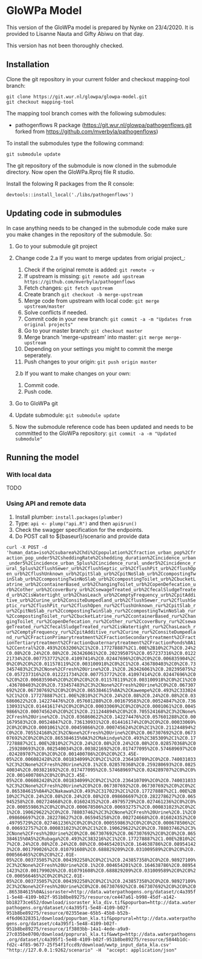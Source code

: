 # GloWPa Model

This version of the GloWPa model is prepared by Nynke on 23/4/2020. It is provided to Lisanne Nauta and Gifty Abiwu on that day.

This version has not been thoroughly checked.

## Installation

Clone the git repository in your current folder and checkout mapping-tool branch:

`git clone https://git.wur.nl/glowpa/glowpa-model.git`  
`git checkout mapping-tool`

The mapping tool branch comes with the following submodules:
* pathogenflows R package (https://git.wur.nl/glowpa/pathogenflows.git forked from https://github.com/mverbyla/pathogenflows)

To install the submodules type the following command:

`git submodule update`

The git repository of the submodule is now cloned in the submodule directory. Now open the GloWPa.Rproj file R studio.

Install the folowing R packages from the R console:

`devtools::install_local('./libs/pathogenflows')`

##  Updating code in submodules
In case anything needs to be changed in the submodule code make sure you make changes in the repository of the submodule. So:


1. Go to your submodule git project
2. Change code
2.a  If you want to merge updates from origial project_:
    1. Check if the original remote is added: `git remote -v`
    2. If upstream is missing: `git remote add upstream https://github.com/mverbyla/pathogenflows`
    3. Fetch changes: `git fetch upstream`
    4. Create branch `git checkout -b merge-upstream`
    5. Merge code from upstream with local code: `git merge upstream/master`
    6. Solve conflicts if needed.
    7. Commit code in your new branch: `git commit -a -m "Updates from original projects"`
    8. Go to your master branch: `git checkout master`
    9. Merge branch 'merge-upstream' into master: `git merge merge-upstream`
    10. Depending on your settings you might to commit the merge seperately.
    11. Push changes to your origin: `git push origin master`

    2.b  If you want to make changes on your own:
    1. Commit code.
    2. Push code.
3. Go to GloWPa git 
4. Update submodule: `git submodule update`
5. Now the submodule reference code has been updated and needs to be committed to the GloWPa repository: `git commit -a -m "Updated submodule"`

## Running the model

### With local data
TODO
### Using API and remote data

1. Install plumber: `install.packages(plumber)`
2. Type: `api <- plump("api.R")` and then `api$run()`
3. Check the swagger specification for the endpoints.
4. Do POST call to ${baseurl}/scenario and provide data

`curl -X POST -d 'human_data=iso%2Csubarea%2Chdi%2Cpopulation%2Cfraction_urban_pop%2Cfraction_pop_under5%2CsheddingRate%2Cshedding_duration%2Cincidence_urban_under5%2Cincidence_urban_5plus%2Cincidence_rural_under5%2Cincidence_rural_5plus%2CflushSewer_urb%2CflushSeptic_urb%2CflushPit_urb%2CflushOpen_urb%2CflushUnknown_urb%2CpitSlab_urb%2CpitNoSlab_urb%2CcompostingTwinSlab_urb%2CcompostingTwinNoSlab_urb%2CcompostingToilet_urb%2CbucketLatrine_urb%2CcontainerBased_urb%2ChangingToilet_urb%2CopenDefecation_urb%2Cother_urb%2CcoverBury_urb%2CsewageTreated_urb%2CfecalSludgeTreated_urb%2CisWatertight_urb%2ChasLeach_urb%2CemptyFrequency_urb%2CpitAdditive_urb%2Curine_urb%2ConsiteDumpedland_urb%2CflushSewer_rur%2CflushSeptic_rur%2CflushPit_rur%2CflushOpen_rur%2CflushUnknown_rur%2CpitSlab_rur%2CpitNoSlab_rur%2CcompostingTwinSlab_rur%2CcompostingTwinNoSlab_rur%2CcompostingToilet_rur%2CbucketLatrine_rur%2CcontainerBased_rur%2ChangingToilet_rur%2CopenDefecation_rur%2Cother_rur%2CcoverBury_rur%2CsewageTreated_rur%2CfecalSludgeTreated_rur%2CisWatertight_rur%2ChasLeach_rur%2CemptyFrequency_rur%2CpitAdditive_rur%2Curine_rur%2ConsiteDumpedland_rur%2CFractionPrimarytreatment%2CFractionSecondarytreatment%2CFractionTertiarytreatment%2CFractionQuaternarytreatment%2CFractionPonds%0A1%2CCentral%2C0.493%2C63206%2C1%2C0.177278887%2C1.00E%2B10%2C7%2C0.24%2C0.08%2C0.24%2C0.08%2C0.263426061%2C0.202395075%2C0.057237316%2C0.012221734%2C0.007753772%2C0.41097414%2C0.02447696%2C0%2C0%2C0.006835904%2C0%2C0%2C0%2C0.011578119%2C0.003100918%2C0%2C1%2C0.436780403%2C0%2C0.733457483%2C3%2CNone%2CFresh%20Urine%2C0.1%2C0.263426061%2C0.202395075%2C0.057237316%2C0.012221734%2C0.007753772%2C0.41097414%2C0.02447696%2C0%2C0%2C0.006835904%2C0%2C0%2C0%2C0.011578119%2C0.003100918%2C0%2C1%2C0.436780403%2C0%2C0.733457483%2C3%2CNone%2CFresh%20Urine%2C0%2C0.067307692%2C0.067307692%2C0%2C0%2C0.865384615%0A2%2CKawempe%2C0.493%2C333024%2C1%2C0.177278887%2C1.00E%2B10%2C7%2C0.24%2C0.08%2C0.24%2C0.08%2C0.036860622%2C0.142274476%2C0.057601288%2C0.001679583%2C0.00524847%2C0.736130931%2C0.014416174%2C0%2C0%2C0.00033069%2C0%2C0%2C0.0001061%2C0.00459866%2C0.000745624%2C0%2C1%2C0.211244894%2C0%2C0.705524168%2C3%2CNone%2CFresh%20Urine%2C0.1%2C0.036860622%2C0.142274476%2C0.057601288%2C0.001679583%2C0.00524847%2C0.736130931%2C0.014416174%2C0%2C0%2C0.00033069%2C0%2C0%2C0.0001061%2C0.00459866%2C0.000745624%2C0%2C1%2C0.211244894%2C0%2C0.705524168%2C3%2CNone%2CFresh%20Urine%2C0%2C0.067307692%2C0.067307692%2C0%2C0%2C0.865384615%0A3%2CMakindye%2C0.493%2C385309%2C1%2C0.177278887%2C1.00E%2B10%2C7%2C0.24%2C0.08%2C0.24%2C0.08%2C0.028570368%2C0.259280693%2C0.082540034%2C0.003821692%2C0.017477095%2C0.574689697%2C0.024289707%2C0%2C0%2C0.001400786%2C0%2C0%2C3.45E-05%2C0.006082428%2C0.001834099%2C0%2C1%2C0.236410709%2C0%2C0.740031033%2C3%2CNone%2CFresh%20Urine%2C0.1%2C0.028570368%2C0.259280693%2C0.082540034%2C0.003821692%2C0.017477095%2C0.574689697%2C0.024289707%2C0%2C0%2C0.001400786%2C0%2C0%2C3.45E-05%2C0.006082428%2C0.001834099%2C0%2C1%2C0.236410709%2C0%2C0.740031033%2C3%2CNone%2CFresh%20Urine%2C0%2C0.067307692%2C0.067307692%2C0%2C0%2C0.865384615%0A4%2CNakawa%2C0.493%2C317023%2C1%2C0.177278887%2C1.00E%2B10%2C7%2C0.24%2C0.08%2C0.24%2C0.08%2C0.098606697%2C0.282278627%2C0.065945258%2C0.002724668%2C0.016024352%2C0.49795729%2C0.027461236%2C0%2C0%2C0.000559863%2C0%2C0%2C0.000678506%2C0.006932757%2C0.000831023%2C0%2C1%2C0.190629622%2C0%2C0.788037462%2C3%2CNone%2CFresh%20Urine%2C0.1%2C0.098606697%2C0.282278627%2C0.065945258%2C0.002724668%2C0.016024352%2C0.49795729%2C0.027461236%2C0%2C0%2C0.000559863%2C0%2C0%2C0.000678506%2C0.006932757%2C0.000831023%2C0%2C1%2C0.190629622%2C0%2C0.788037462%2C3%2CNone%2CFresh%20Urine%2C0%2C0.067307692%2C0.067307692%2C0%2C0%2C0.865384615%0A5%2CRubaga%2C0.493%2C383216%2C1%2C0.177278887%2C1.00E%2B10%2C7%2C0.24%2C0.08%2C0.24%2C0.08%2C0.004654201%2C0.164638786%2C0.089541423%2C0.001799026%2C0.010791608%2C0.688829209%2C0.031009589%2C0%2C0%2C0.000566465%2C0%2C0%2C2.01E-05%2C0.003735057%2C0.004392258%2C0%2C1%2C0.243857358%2C0%2C0.98927109%2C3%2CNone%2CFresh%20Urine%2C0.1%2C0.004654201%2C0.164638786%2C0.089541423%2C0.001799026%2C0.010791608%2C0.688829209%2C0.031009589%2C0%2C0%2C0.000566465%2C0%2C0%2C2.01E-05%2C0.003735057%2C0.004392258%2C0%2C1%2C0.243857358%2C0%2C0.98927109%2C3%2CNone%2CFresh%20Urine%2C0%2C0.067307692%2C0.067307692%2C0%2C0%2C0.865384615%0A&isoraster=http://data.waterpathogens.org/dataset/c4a395f1-5e48-4109-b02f-951b8be89275/resource/ce447a61-b998-45df-a142-bb18273ce652/download/isoraster_kla_div.tif&popurban=http://data.waterpathogens.org/dataset/c4a395f1-5e48-4109-b02f-951b8be89275/resource/02355eae-65b5-45b8-b52b-4f6d06328351/download/popurban_kla.tif&poprural=http://data.waterpathogens.org/dataset/c4a395f1-5e48-4109-b02f-951b8be89275/resource/1f3803bb-14a1-4ede-a9a9-27c035be0700/download/poprural_kla.tif&wwtp=http://data.waterpathogens.org/dataset/c4a395f1-5e48-4109-b02f-951b8be89275/resource/5844b1dc-fd2c-4f85-9677-25f54f1fccd9/download/wwtp_input_data_kla.csv'  "http://127.0.0.1:9262/scenario" -H  "accept: application/json"`



